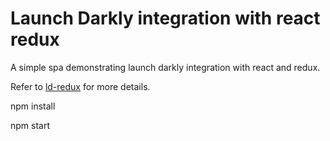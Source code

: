 # Launch Darkly integration with react redux

A simple spa demonstrating launch darkly integration with react and redux.

Refer to [ld-redux](https://github.com/yusinto/ld-redux) for more details.

npm install

npm start
